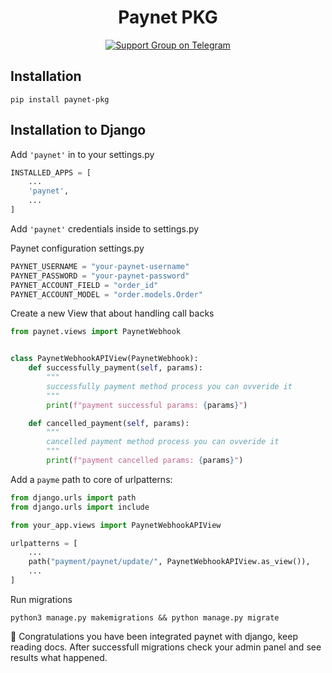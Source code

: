 <h1 align="center">Paynet PKG</h1>

<p align="center">
  <a href="https://t.me/+lO97J78xBj45MzBi">
    <img src="https://img.shields.io/badge/Support%20Group-blue?logo=telegram&logoColor=white" alt="Support Group on Telegram"/>
  </a>
</p>


## Installation

```shell
pip install paynet-pkg
```

## Installation to Django

Add `'paynet'` in to your settings.py

```python
INSTALLED_APPS = [
    ...
    'paynet',
    ...
]
```

Add `'paynet'` credentials inside to settings.py

Paynet configuration settings.py
```python
PAYNET_USERNAME = "your-paynet-username"
PAYNET_PASSWORD = "your-paynet-password"
PAYNET_ACCOUNT_FIELD = "order_id"
PAYNET_ACCOUNT_MODEL = "order.models.Order"
```

Create a new View that about handling call backs
```python
from paynet.views import PaynetWebhook


class PaynetWebhookAPIView(PaynetWebhook):
    def successfully_payment(self, params):
        """
        successfully payment method process you can ovveride it
        """
        print(f"payment successful params: {params}")

    def cancelled_payment(self, params):
        """
        cancelled payment method process you can ovveride it
        """
        print(f"payment cancelled params: {params}")
```

Add a `payme` path to core of urlpatterns:

```python
from django.urls import path
from django.urls import include

from your_app.views import PaynetWebhookAPIView

urlpatterns = [
    ...
    path("payment/paynet/update/", PaynetWebhookAPIView.as_view()),
    ...
]
```

Run migrations
```shell
python3 manage.py makemigrations && python manage.py migrate
```

🎉 Congratulations you have been integrated paynet with django, keep reading docs. After successfull migrations check your admin panel and see results what happened.
